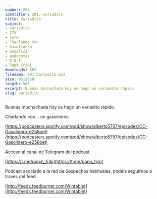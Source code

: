 ```yaml
---
number: 292
identifier: 291.-variadito
title: Variadito
subject:
- Variadito
- ITV
- Ford
- Charlando Con
- Gasolinero
- Domótica
- Anécdotas
- D.N.I.
- Papá Friki
downloads: 581
filename: 291.Variadito.mp3
size: 9512628
length: 563
excerpt: Buenas muchachada hoy os hago un variadito rápido.
slug: variadito
---
```

Buenas muchachada hoy os hago un variadito rápido.

Charlando con... un gasolinero.

[https://podcasters.spotify.com/pod/show/alberto5757/episodes/CC-Gasolinero-e258oet](https://podcasters.spotify.com/pod/show/alberto5757/episodes/CC-Gasolinero-e258oet)

Acceso al canal de Telegram del podcast

[https://t.me/papa\_friki](https://t.me/papa_friki)

Podcast asociado a la red de Sospechos habituales, podéis seguirnos a través del feed

[http://feeds.feedburner.com/Wintablet](http://feeds.feedburner.com/Wintablet)